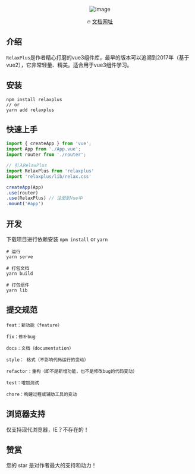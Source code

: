 <div align="center">

![image](https://gitee.com/bsie/RelaxPlus/raw/master/examples/assets/logo.png)


🔥 [文档网址](https://bsie.gitee.io/relaxplus/)

</div>

## 介绍
`RelaxPlus`是作者精心打磨的vue3组件库，最早的版本可以追溯到2017年（基于vue2），它非常轻量、精美。适合用于vue3组件学习。


## 安装
```
npm install relaxplus
// or
yarn add relaxplus
```


## 快速上手
```js
import { createApp } from 'vue';
import App from './App.vue';
import router from './router';

// 引入RelaxPlus
import RelaxPlus from 'relaxplus'
import 'relaxplus/lib/relax.css'

createApp(App)
.use(router)
.use(RelaxPlus) // 注册到Vue中
.mount('#app')
```

## 开发
下载项目进行依赖安装 `npm install` or `yarn`

```
# 运行
yarn serve

# 打包文档
yarn build

# 打包组件
yarn lib
```

## 提交规范
```
feat：新功能（feature）

fix：修补bug

docs：文档（documentation）

style： 格式（不影响代码运行的变动）

refactor：重构（即不是新增功能，也不是修改bug的代码变动）

test：增加测试

chore：构建过程或辅助工具的变动
```
## 浏览器支持
仅支持现代浏览器，IE？不存在的！

## 赞赏
您的 star 是对作者最大的支持和动力！

